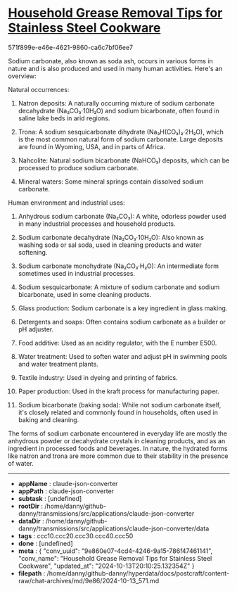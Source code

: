 # [Household Grease Removal Tips for Stainless Steel Cookware](https://claude.ai/chat/9e860e07-4cd4-4246-9a15-786f47461141)

571f899e-e46e-4621-9860-ca6c7bf06ee7

 Sodium carbonate, also known as soda ash, occurs in various forms in nature and is also produced and used in many human activities. Here's an overview:

Natural occurrences:

1. Natron deposits: A naturally occurring mixture of sodium carbonate decahydrate (Na₂CO₃·10H₂O) and sodium bicarbonate, often found in saline lake beds in arid regions.

2. Trona: A sodium sesquicarbonate dihydrate (Na₃H(CO₃)₂·2H₂O), which is the most common natural form of sodium carbonate. Large deposits are found in Wyoming, USA, and in parts of Africa.

3. Nahcolite: Natural sodium bicarbonate (NaHCO₃) deposits, which can be processed to produce sodium carbonate.

4. Mineral waters: Some mineral springs contain dissolved sodium carbonate.

Human environment and industrial uses:

1. Anhydrous sodium carbonate (Na₂CO₃): A white, odorless powder used in many industrial processes and household products.

2. Sodium carbonate decahydrate (Na₂CO₃·10H₂O): Also known as washing soda or sal soda, used in cleaning products and water softening.

3. Sodium carbonate monohydrate (Na₂CO₃·H₂O): An intermediate form sometimes used in industrial processes.

4. Sodium sesquicarbonate: A mixture of sodium carbonate and sodium bicarbonate, used in some cleaning products.

5. Glass production: Sodium carbonate is a key ingredient in glass making.

6. Detergents and soaps: Often contains sodium carbonate as a builder or pH adjuster.

7. Food additive: Used as an acidity regulator, with the E number E500.

8. Water treatment: Used to soften water and adjust pH in swimming pools and water treatment plants.

9. Textile industry: Used in dyeing and printing of fabrics.

10. Paper production: Used in the kraft process for manufacturing paper.

11. Sodium bicarbonate (baking soda): While not sodium carbonate itself, it's closely related and commonly found in households, often used in baking and cleaning.

The forms of sodium carbonate encountered in everyday life are mostly the anhydrous powder or decahydrate crystals in cleaning products, and as an ingredient in processed foods and beverages. In nature, the hydrated forms like natron and trona are more common due to their stability in the presence of water.

---

* **appName** : claude-json-converter
* **appPath** : claude-json-converter
* **subtask** : [undefined]
* **rootDir** : /home/danny/github-danny/transmissions/src/applications/claude-json-converter
* **dataDir** : /home/danny/github-danny/transmissions/src/applications/claude-json-converter/data
* **tags** : ccc10.ccc20.ccc30.ccc40.ccc50
* **done** : [undefined]
* **meta** : {
  "conv_uuid": "9e860e07-4cd4-4246-9a15-786f47461141",
  "conv_name": "Household Grease Removal Tips for Stainless Steel Cookware",
  "updated_at": "2024-10-13T20:10:25.132354Z"
}
* **filepath** : /home/danny/github-danny/hyperdata/docs/postcraft/content-raw/chat-archives/md/9e86/2024-10-13_571.md